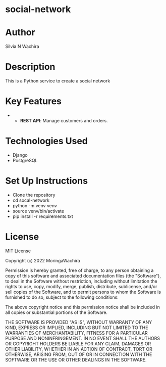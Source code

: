 # social-network
# Author
Silvia N Wachira 
# Description
This is a Python service to create a social network 
# Key Features
* - **REST API**: Manage customers and orders.
 
# Technologies Used
* Django
* PostgreSQL
# Set Up Instructions
* Clone the repository
* cd socal-network
* python -m venv venv
* source venv/bin/activate
* pip install -r requirements.txt

# License
MIT License

Copyright (c) 2022 MoringaWachira

Permission is hereby granted, free of charge, to any person obtaining a copy
of this software and associated documentation files (the "Software"), to deal
in the Software without restriction, including without limitation the rights
to use, copy, modify, merge, publish, distribute, sublicense, and/or sell
copies of the Software, and to permit persons to whom the Software is
furnished to do so, subject to the following conditions:

The above copyright notice and this permission notice shall be included in all
copies or substantial portions of the Software.

THE SOFTWARE IS PROVIDED "AS IS", WITHOUT WARRANTY OF ANY KIND, EXPRESS OR
IMPLIED, INCLUDING BUT NOT LIMITED TO THE WARRANTIES OF MERCHANTABILITY,
FITNESS FOR A PARTICULAR PURPOSE AND NONINFRINGEMENT. IN NO EVENT SHALL THE
AUTHORS OR COPYRIGHT HOLDERS BE LIABLE FOR ANY CLAIM, DAMAGES OR OTHER
LIABILITY, WHETHER IN AN ACTION OF CONTRACT, TORT OR OTHERWISE, ARISING FROM,
OUT OF OR IN CONNECTION WITH THE SOFTWARE OR THE USE OR OTHER DEALINGS IN THE
SOFTWARE.
